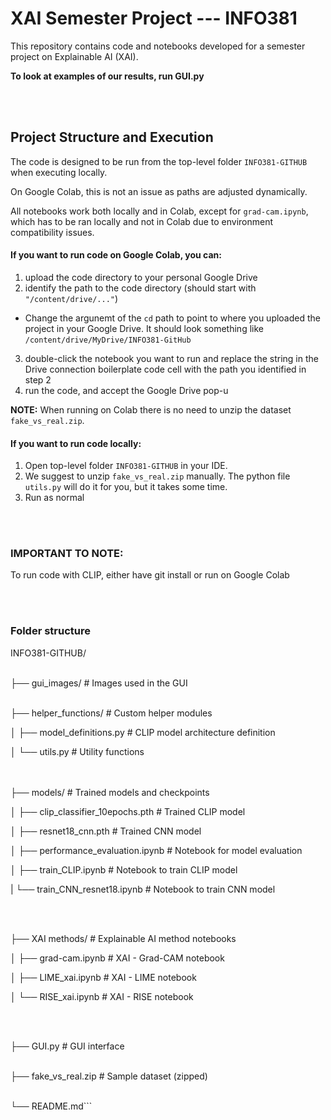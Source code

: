 # XAI Semester Project --- INFO381

This repository contains code and notebooks developed for a semester project on Explainable AI (XAI).

**To look at examples of our results, run GUI.py**

<br><br>


## Project Structure and Execution


The code is designed to be run from the top-level folder `INFO381-GITHUB` when executing locally.

On Google Colab, this is not an issue as paths are adjusted dynamically.

All notebooks work both locally and in Colab, except for `grad-cam.ipynb`, which has to be ran locally and not in Colab due to environment compatibility issues.


#### **If you want to run code on Google Colab, you can:**

1. upload the code directory to your personal Google Drive
2. identify the path to the code directory (should start with `"/content/drive/..."`)
- Change the argunemt of the `cd` path to point to where you uploaded the project in your Google Drive. It should look something like `/content/drive/MyDrive/INFO381-GitHub`
3. double-click the notebook you want to run and replace the string in the Drive connection boilerplate code cell with the path you identified in step 2
4. run the code, and accept the Google Drive pop-u

**NOTE:** When running on Colab there is no need to unzip the dataset `fake_vs_real.zip`.



#### **If you want to run code locally:**
1. Open top-level folder `INFO381-GITHUB` in your IDE.
2. We suggest to unzip `fake_vs_real.zip` manually. The python file `utils.py` will do it for you, but it takes some time.
3. Run as normal 

<br><br>

### **IMPORTANT TO NOTE:**

To run code with CLIP, either have git install or run on Google Colab

<br><br>

### Folder structure
INFO381-GITHUB/ 
<br><br>

├── gui_images/ # Images used in the GUI 
<br><br>

├── helper_functions/ # Custom helper modules 

│ ├── model_definitions.py # CLIP model architecture definition

│ └── utils.py # Utility functions 

<br><br>
├── models/ # Trained models and checkpoints 

│ ├── clip_classifier_10epochs.pth # Trained CLIP model

│ ├── resnet18_cnn.pth # Trained CNN model

│ ├── performance_evaluation.ipynb # Notebook for model evaluation 

│ ├── train_CLIP.ipynb # Notebook to train CLIP model

| └── train_CNN_resnet18.ipynb # Notebook to train CNN model 

<br><br>

├── XAI methods/ # Explainable AI method notebooks 

│ ├── grad-cam.ipynb # XAI - Grad-CAM notebook

│ ├── LIME_xai.ipynb # XAI - LIME notebook

│ └── RISE_xai.ipynb # XAI - RISE notebook

<br><br>

├── GUI.py # GUI interface 
<br><br>

├── fake_vs_real.zip # Sample dataset (zipped) 
<br><br>

└── README.md```
